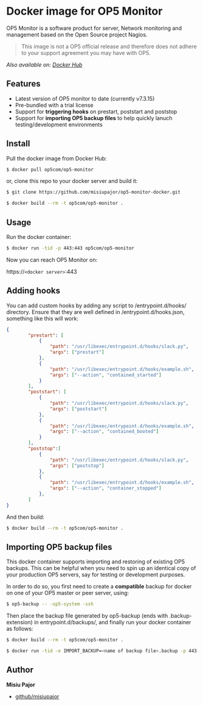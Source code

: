 # Docker image for OP5 Monitor

OP5 Monitor is a software product for server, Network monitoring and management based on the Open Source project Nagios.

> This image is not a OP5 official release and therefore does not adhere to your support agreement you may have with OP5.

*Also available on: [Docker Hub](https://hub.docker.com/r/op5com/op5-monitor)*

## Features

 * Latest version of OP5 monitor to date (currently v7.3.15)
 * Pre-bundled with a trial license
 * Support for **triggering hooks** on prestart, poststart and poststop
 * Support for **importing OP5 backup files** to help quickly lanuch testing/development environments

## Install

Pull the docker image from Docker Hub:

```sh
$ docker pull op5com/op5-monitor
```

or, clone this repo to your docker server and build it:

```sh
$ git clone https://github.com/misiupajor/op5-monitor-docker.git
```

```sh
$ docker build --rm -t op5com/op5-monitor .
```

## Usage

Run the docker container:

```sh
$ docker run -tid -p 443:443 op5com/op5-monitor
```

Now you can reach OP5 Monitor on:

https://`<docker server>`:443

## Adding hooks

You can add custom hooks by adding any script to /entrypoint.d/hooks/ directory. Ensure that they are well defined in /entrypoint.d/hooks.json, something like this will work:

```json
{
        "prestart": [
            {
                "path": "/usr/libexec/entrypoint.d/hooks/slack.py",
                "args": ["prestart"]
            },
            {
                "path": "/usr/libexec/entrypoint.d/hooks/example.sh",
                "args": ["--action", "contained_started"]
            }
        ],
        "poststart": [
            {
                "path": "/usr/libexec/entrypoint.d/hooks/slack.py",
                "args": ["poststart"]
            },
            {
                "path": "/usr/libexec/entrypoint.d/hooks/example.sh",
                "args": ["--action", "contained_booted"]
            }
        ],
        "poststop":[
            {
                "path": "/usr/libexec/entrypoint.d/hooks/slack.py",
                "args": ["poststop"]
            },
            {
                "path": "/usr/libexec/entrypoint.d/hooks/example.sh",
                "args": ["--action", "container_stopped"]
            },
        ]
}
```

And then build:

```sh
$ docker build --rm -t op5com/op5-monitor .
```

## Importing OP5 backup files

This docker container supports importing and restoring of existing OP5 backups. This can be helpful when you need to spin up an identical copy of your production OP5 servers, say for testing or development purposes.

In order to do so, you first need to create a **compatible** backup for docker on one of your OP5 master or peer server, using:
```sh
$ op5-backup -- -op5-system -ssh
```

Then place the backup file generated by op5-backup (ends with .backup-extension) in entrypoint.d/backups/, and finally run your docker container as follows:

```sh
$ docker build --rm -t op5com/op5-monitor .
```

```sh
$ docker run -tid -e IMPORT_BACKUP=<name of backup file>.backup -p 443:443 op5com/op5-monitor
```

## Author
**Misiu Pajor**

* [github/misiupajor](https://github.com/misiupajor)
